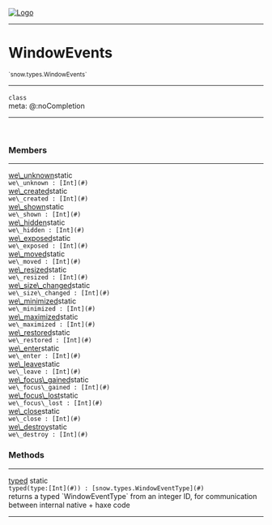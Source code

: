
[![Logo](../../../images/logo.png)](../../../api/index.html)

---



<h1>WindowEvents</h1>
<small>`snow.types.WindowEvents`</small>



---

`class`
<span class="meta">
<br/>meta: @:noCompletion
</span>


---

&nbsp;
&nbsp;



<h3>Members</h3> <hr/><span class="member apipage">
                <a name="we_unknown"><a class="lift" href="#we_unknown">we\_unknown</a></a><span class="inline-block static">static</span><div class="clear"></div><code class="signature apipage">we\_unknown : [Int](#)</code><br/></span>
            <span class="small_desc_flat"></span><span class="member apipage">
                <a name="we_created"><a class="lift" href="#we_created">we\_created</a></a><span class="inline-block static">static</span><div class="clear"></div><code class="signature apipage">we\_created : [Int](#)</code><br/></span>
            <span class="small_desc_flat"></span><span class="member apipage">
                <a name="we_shown"><a class="lift" href="#we_shown">we\_shown</a></a><span class="inline-block static">static</span><div class="clear"></div><code class="signature apipage">we\_shown : [Int](#)</code><br/></span>
            <span class="small_desc_flat"></span><span class="member apipage">
                <a name="we_hidden"><a class="lift" href="#we_hidden">we\_hidden</a></a><span class="inline-block static">static</span><div class="clear"></div><code class="signature apipage">we\_hidden : [Int](#)</code><br/></span>
            <span class="small_desc_flat"></span><span class="member apipage">
                <a name="we_exposed"><a class="lift" href="#we_exposed">we\_exposed</a></a><span class="inline-block static">static</span><div class="clear"></div><code class="signature apipage">we\_exposed : [Int](#)</code><br/></span>
            <span class="small_desc_flat"></span><span class="member apipage">
                <a name="we_moved"><a class="lift" href="#we_moved">we\_moved</a></a><span class="inline-block static">static</span><div class="clear"></div><code class="signature apipage">we\_moved : [Int](#)</code><br/></span>
            <span class="small_desc_flat"></span><span class="member apipage">
                <a name="we_resized"><a class="lift" href="#we_resized">we\_resized</a></a><span class="inline-block static">static</span><div class="clear"></div><code class="signature apipage">we\_resized : [Int](#)</code><br/></span>
            <span class="small_desc_flat"></span><span class="member apipage">
                <a name="we_size_changed"><a class="lift" href="#we_size_changed">we\_size\_changed</a></a><span class="inline-block static">static</span><div class="clear"></div><code class="signature apipage">we\_size\_changed : [Int](#)</code><br/></span>
            <span class="small_desc_flat"></span><span class="member apipage">
                <a name="we_minimized"><a class="lift" href="#we_minimized">we\_minimized</a></a><span class="inline-block static">static</span><div class="clear"></div><code class="signature apipage">we\_minimized : [Int](#)</code><br/></span>
            <span class="small_desc_flat"></span><span class="member apipage">
                <a name="we_maximized"><a class="lift" href="#we_maximized">we\_maximized</a></a><span class="inline-block static">static</span><div class="clear"></div><code class="signature apipage">we\_maximized : [Int](#)</code><br/></span>
            <span class="small_desc_flat"></span><span class="member apipage">
                <a name="we_restored"><a class="lift" href="#we_restored">we\_restored</a></a><span class="inline-block static">static</span><div class="clear"></div><code class="signature apipage">we\_restored : [Int](#)</code><br/></span>
            <span class="small_desc_flat"></span><span class="member apipage">
                <a name="we_enter"><a class="lift" href="#we_enter">we\_enter</a></a><span class="inline-block static">static</span><div class="clear"></div><code class="signature apipage">we\_enter : [Int](#)</code><br/></span>
            <span class="small_desc_flat"></span><span class="member apipage">
                <a name="we_leave"><a class="lift" href="#we_leave">we\_leave</a></a><span class="inline-block static">static</span><div class="clear"></div><code class="signature apipage">we\_leave : [Int](#)</code><br/></span>
            <span class="small_desc_flat"></span><span class="member apipage">
                <a name="we_focus_gained"><a class="lift" href="#we_focus_gained">we\_focus\_gained</a></a><span class="inline-block static">static</span><div class="clear"></div><code class="signature apipage">we\_focus\_gained : [Int](#)</code><br/></span>
            <span class="small_desc_flat"></span><span class="member apipage">
                <a name="we_focus_lost"><a class="lift" href="#we_focus_lost">we\_focus\_lost</a></a><span class="inline-block static">static</span><div class="clear"></div><code class="signature apipage">we\_focus\_lost : [Int](#)</code><br/></span>
            <span class="small_desc_flat"></span><span class="member apipage">
                <a name="we_close"><a class="lift" href="#we_close">we\_close</a></a><span class="inline-block static">static</span><div class="clear"></div><code class="signature apipage">we\_close : [Int](#)</code><br/></span>
            <span class="small_desc_flat"></span><span class="member apipage">
                <a name="we_destroy"><a class="lift" href="#we_destroy">we\_destroy</a></a><span class="inline-block static">static</span><div class="clear"></div><code class="signature apipage">we\_destroy : [Int](#)</code><br/></span>
            <span class="small_desc_flat"></span>





<h3>Methods</h3> <hr/><span class="method apipage">
            <a name="typed"><a class="lift" href="#typed">typed</a></a> <span class="inline-block static">static</span><div class="clear"></div><code class="signature apipage">typed(type:[Int](#)<span></span>) : [snow.types.WindowEventType](#)</code><br/><span class="small_desc_flat">returns a typed `WindowEventType` from an integer ID, for communication between internal native + haxe code</span>
        </span>
    





---

&nbsp;
&nbsp;
&nbsp;
&nbsp;
